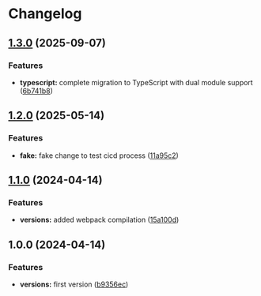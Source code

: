 # Changelog

## [1.3.0](https://github.com/rafa3127/BalanceBookJS/compare/v1.2.0...v1.3.0) (2025-09-07)


### Features

* **typescript:** complete migration to TypeScript with dual module support ([6b741b8](https://github.com/rafa3127/BalanceBookJS/commit/6b741b8038cb0d68157dc76e2e6d803db9479066))

## [1.2.0](https://github.com/rafa3127/BalanceBookJS/compare/v1.1.0...v1.2.0) (2025-05-14)


### Features

* **fake:** fake change to test cicd process ([11a95c2](https://github.com/rafa3127/BalanceBookJS/commit/11a95c2776aa84e04e2f4dc26ad292fbbc1d4167))

## [1.1.0](https://github.com/rafa3127/BalanceBookJS/compare/v1.0.0...v1.1.0) (2024-04-14)


### Features

* **versions:** added webpack compilation ([15a100d](https://github.com/rafa3127/BalanceBookJS/commit/15a100d628cc430f2067538002c9c977f63607dd))

## 1.0.0 (2024-04-14)


### Features

* **versions:** first version ([b9356ec](https://github.com/rafa3127/BalanceBookJS/commit/b9356ecdab3b3ddfe440e05d59b5a8bf90a9299a))
